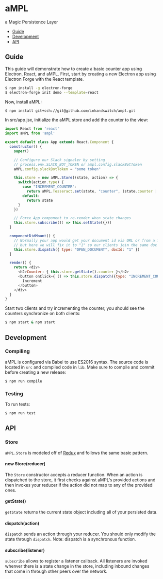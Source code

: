 # aMPL
a Magic Persistence Layer

- [Guide](#guide)
- [Development](#development)
- [API](#api)

## Guide

This guide will demonstrate how to create a basic counter app using Electron, React, and aMPL. First, start by creating a new Electron app using Electron Forge with the React template.

```bash
$ npm install -g electron-forge
$ electron-forge init demo --template=react
```

Now, install aMPL:

```bash
$ npm install git+ssh://git@github.com/inkandswitch/ampl.git
```

In src/app.jsx, initialize the aMPL store and add the counter to the view:

```js
import React from 'react'
import aMPL from 'ampl'

export default class App extends React.Component {
  constructor() {
    super()

    // Configure our Slack signaler by setting
    // process.env.SLACK_BOT_TOKEN or ampl.config.slackBotToken
    aMPL.config.slackBotToken = "some token"

    this.store = new aMPL.Store((state, action) => {
      switch(action.type) {
        case "INCREMENT_COUNTER":
          return aMPL.Tesseract.set(state, "counter", (state.counter || 0) + 1)
        default:
          return state
      }
    })

    // Force App component to re-render when state changes
    this.store.subscribe(() => this.setState({}))
  }

  componentDidMount() {
    // Normally your app would get your document id via URL or from a file,
    // but here we will fix it to "1" so our clients join the same doc
    this.store.dispatch({ type: "OPEN_DOCUMENT", docId: "1" })
  }

  render() {
    return <div>
      <h2>Counter: { this.store.getState().counter }</h2>
      <button onClick={ () => this.store.dispatch({type: "INCREMENT_COUNTER"}) } >
        Increment
      </button>
    </div>
  }
}
```

Start two clients and try incrementing the counter, you should see the counters synchronize on both clients:

```bash
$ npm start & npm start
```

## Development

### Compiling

aMPL is configured via Babel to use ES2016 syntax. The source code is located in `src` and compiled code in `lib`. Make sure to compile and commit before creating a new release:

```bash
$ npm run compile
```

### Testing

To run tests:

```bash
$ npm run test
```

## API

### Store

`aMPL.Store` is modeled off of [Redux](http://redux.js.org/) and follows the same basic pattern.

#### new Store(reducer)

The `Store` constructor accepts a reducer function. When an action is dispatched to the store, it first checks against aMPL's provided actions and then invokes your reducer if the action did not map to any of the provided ones.

#### getState()

`getState` returns the current state object including all of your persisted data.

#### dispatch(action)

`dispatch` sends an action through your reducer. You should only modify the state through `dispatch`. Note: dispatch is a synchronous function.

#### subscribe(listener)

`subscribe` allows to register a listener callback. All listeners are invoked whenver there is a state change in the store, including inbound changes that come in through other peers over the network.
